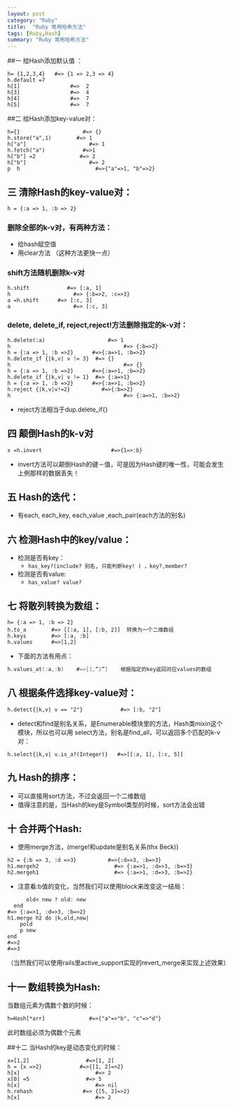 ```yaml
---    
layout: post    
category: "Ruby"    
title:  "Ruby 常用哈希方法"    
tags: [Ruby,Hash]    
summary: "Ruby 常用哈希方法"  
---    
```

##一 给Hash添加默认值 ：
```
h= {1,2,3,4}   #=> {1 => 2,3 => 4}
h.default =7
h[1]                #=>  2
h[3]                #=>  4
h[4]                #=>  7
h[5]                #=>  7
```

##二 给Hash添加key-value对：
```
h={}                    #=> {}
h.store("a",1)        #=> 1
h["a"]                    #=> 1
h.fetch("a")            #=>1
h["b"] =2              #=> 2
h["b"]                    #=> 2
p  h                        #=>{"a"=>1, "b"=>2}
```

## 三 清除Hash的key-value对：
```
h = {:a => 1, :b => 2}
```

### 删除全部的k-v对，有两种方法：
* 给hash赋空值   
* 用clear方法 （这种方法更快一点）   

### shift方法随机删除k-v对 
```h= {:a => 1, :b => 2, :c => 3}
h.shift            #=> [:a, 1]
h                    #=> {:b=>2, :c=>3}
a =h.shift      #=> [:c, 3]
a                    #=> [:c, 3]
```

### delete, delete_if, reject,reject!方法删除指定的k-v对：  
```h= {:a => 1, :b => 2}
h.delete(:a)                    #=> 1
h                                    #=> {:b=>2}
h = {:a => 1, :b =>2}      #=>{:a=>1, :b=>2}
h.delete_if {|k,v| v != 3}  #=> {}
h                                    #=> {}
h = {:a => 1, :b =>2}      #=>{:a=>1, :b=>2}
h.delete_if {|k,v| v != 1}  #=> {:a=>1}
h = {:a => 1, :b =>2}      #=>{:a=>1, :b=>2}
h.reject {|k,v|v!=2}          #=>{:b=>2}
h                                    #=> {:a=>1, :b=>2}
```

* reject方法相当于dup.delete_if{}   

## 四 颠倒Hash的k-v对 
```h= {:a => 1,:b =>1}        #=>{:a=>1, :b=>1}
x =h.invert                      #=>{1=>:b}
```

* invert方法可以颠倒Hash的键－值，可是因为Hash键的唯一性，可能会发生上例那样的数据丢失！   

## 五  Hash的迭代：
* 有each, each_key, each_value ,each_pair(each方法的别名)

## 六 检测Hash中的key/value：
* 检测是否有key：  
    * `has_key?(include? 别名, 只能判断key! ) ，key?,member? `  
* 检测是否有value:  
    * `has_value? value?`  

## 七 将散列转换为数组：

```
h= {:a => 1, :b => 2}
h.to_a        #=> [[:a, 1], [:b, 2]]  转换为一个二维数组 
h.keys        #=> [:a, :b]
h.values      #=>[1,2]
```

* 下面的方法有用点： 
  
```h = {:a => 1, :b => '2', :c => 5}
h.values_at(:a,:b)    #=>[1,“2”]    根据指定的key返回对应values的数组
```

## 八 根据条件选择key-value对：

```h.detect{|k,v| v == "2"}            #=> [:b, "2"]```

* detect和find是别名关系，是Enumerable模块里的方法，Hash类mixin这个模块，所以也可以用 select方法，别名是find_all，可以返回多个匹配的k-v对：  

```h.select{|k,v| v.is_a?(Integer)}   #=>[[:a, 1], [:c, 5]]```


## 九  Hash的排序：
   * 可以直接用sort方法，不过会返回一个二维数组   
   * 值得注意的是，当Hash的key是Symbol类型的时候，sort方法会出错   

## 十  合并两个Hash:
   * 使用merge方法，(merge!和update是别名关系(thx Beck))  

```h1= {:a => 1, :b =>2}          #=>{:a=>1, :b=>2}
h2 = {:b => 3, :d =>3}          #=>{:d=>3, :b=>3}
h1.mergeh2                        #=> {:a=>1, :d=>3, :b=>3}
h2.mergeh1                        #=> {:a=>1, :d=>3, :b=>2}
```
* 注意看:b值的变化，当然我们可以使用block来改变这一结局：   

```h1.mergeh2 do |k,old,new|
      old< new ? old: new
  end
#=> {:a=>1, :d=>3, :b=>2}
h1.merge h2 do |k,old,new|
    pold
    p new
end
#=>2
#=>3
```
（当然我们可以使用rails里active_support实现的revert_merge来实现上述效果） 

## 十一  数组转换为Hash:
当数组元素为偶数个数的时候：
```arr= %w[a b cd]        #=> ["a", "b", "c", "d"]
h=Hash[*arr]              #=>{"a"=>"b", "c"=>"d"}
```
此时数组必须为偶数个元素 

##十二 当Hash的key是动态变化的时候：
```
x=[1,2]                  #=>[1, 2]
h = {x =>2}            #=>{[1, 2]=>2}
h[x]                        #=> 2
x[0] =5                  #=> 5
h[x]                        #=> nil
h.rehash                #=> {[5, 2]=>2}
h[x]                        #=> 2
```

